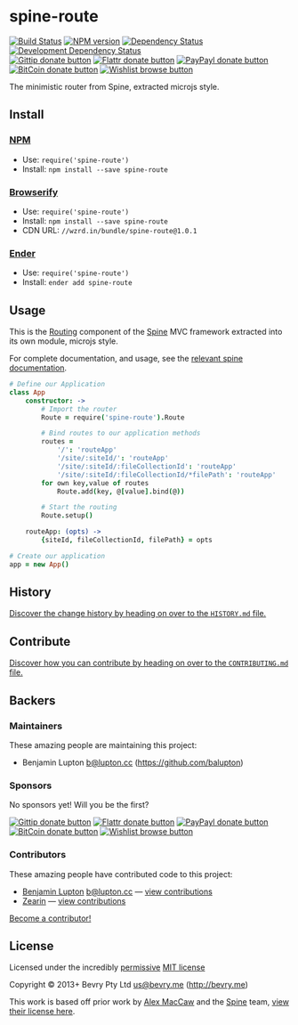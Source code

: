 
<!-- TITLE/ -->

# spine-route

<!-- /TITLE -->


<!-- BADGES/ -->

[![Build Status](http://img.shields.io/travis-ci/bevry/spine-route.png?branch=master)](http://travis-ci.org/bevry/spine-route "Check this project's build status on TravisCI")
[![NPM version](http://badge.fury.io/js/spine-route.png)](https://npmjs.org/package/spine-route "View this project on NPM")
[![Dependency Status](https://david-dm.org/bevry/spine-route.png?theme=shields.io)](https://david-dm.org/bevry/spine-route)
[![Development Dependency Status](https://david-dm.org/bevry/spine-route/dev-status.png?theme=shields.io)](https://david-dm.org/bevry/spine-route#info=devDependencies)<br/>
[![Gittip donate button](http://img.shields.io/gittip/bevry.png)](https://www.gittip.com/bevry/ "Donate weekly to this project using Gittip")
[![Flattr donate button](http://img.shields.io/flattr/donate.png?color=yellow)](http://flattr.com/thing/344188/balupton-on-Flattr "Donate monthly to this project using Flattr")
[![PayPayl donate button](http://img.shields.io/paypal/donate.png?color=yellow)](https://www.paypal.com/cgi-bin/webscr?cmd=_s-xclick&hosted_button_id=QB8GQPZAH84N6 "Donate once-off to this project using Paypal")
[![BitCoin donate button](http://img.shields.io/bitcoin/donate.png?color=yellow)](https://coinbase.com/checkouts/9ef59f5479eec1d97d63382c9ebcb93a "Donate once-off to this project using BitCoin")
[![Wishlist browse button](http://img.shields.io/wishlist/browse.png?color=yellow)](http://amzn.com/w/2F8TXKSNAFG4V "Buy an item on our wishlist for us")

<!-- /BADGES -->


<!-- DESCRIPTION/ -->

The minimistic router from Spine, extracted microjs style.

<!-- /DESCRIPTION -->


<!-- INSTALL/ -->

## Install

### [NPM](http://npmjs.org/)
- Use: `require('spine-route')`
- Install: `npm install --save spine-route`

### [Browserify](http://browserify.org/)
- Use: `require('spine-route')`
- Install: `npm install --save spine-route`
- CDN URL: `//wzrd.in/bundle/spine-route@1.0.1`

### [Ender](http://ender.jit.su/)
- Use: `require('spine-route')`
- Install: `ender add spine-route`

<!-- /INSTALL -->


## Usage

This is the [Routing](http://spinejs.com/docs/routing) component of the [Spine](http://spinejs.com/) MVC framework extracted into its own module, microjs style.

For complete documentation, and usage, see the [relevant spine documentation](http://spinejs.com/docs/routing).

``` coffeescript
# Define our Application
class App
	constructor: ->
		# Import the router
		Route = require('spine-route').Route

		# Bind routes to our application methods
		routes =
			'/': 'routeApp'
			'/site/:siteId/': 'routeApp'
			'/site/:siteId/:fileCollectionId': 'routeApp'
			'/site/:siteId/:fileCollectionId/*filePath': 'routeApp'
		for own key,value of routes
			Route.add(key, @[value].bind(@))

		# Start the routing
		Route.setup()

	routeApp: (opts) ->
		{siteId, fileCollectionId, filePath} = opts

# Create our application
app = new App()
```


<!-- HISTORY/ -->

## History
[Discover the change history by heading on over to the `HISTORY.md` file.](https://github.com/bevry/spine-route/blob/master/HISTORY.md#files)

<!-- /HISTORY -->


<!-- CONTRIBUTE/ -->

## Contribute

[Discover how you can contribute by heading on over to the `CONTRIBUTING.md` file.](https://github.com/bevry/spine-route/blob/master/CONTRIBUTING.md#files)

<!-- /CONTRIBUTE -->


<!-- BACKERS/ -->

## Backers

### Maintainers

These amazing people are maintaining this project:

- Benjamin Lupton <b@lupton.cc> (https://github.com/balupton)

### Sponsors

No sponsors yet! Will you be the first?

[![Gittip donate button](http://img.shields.io/gittip/bevry.png)](https://www.gittip.com/bevry/ "Donate weekly to this project using Gittip")
[![Flattr donate button](http://img.shields.io/flattr/donate.png?color=yellow)](http://flattr.com/thing/344188/balupton-on-Flattr "Donate monthly to this project using Flattr")
[![PayPayl donate button](http://img.shields.io/paypal/donate.png?color=yellow)](https://www.paypal.com/cgi-bin/webscr?cmd=_s-xclick&hosted_button_id=QB8GQPZAH84N6 "Donate once-off to this project using Paypal")
[![BitCoin donate button](http://img.shields.io/bitcoin/donate.png?color=yellow)](https://coinbase.com/checkouts/9ef59f5479eec1d97d63382c9ebcb93a "Donate once-off to this project using BitCoin")
[![Wishlist browse button](http://img.shields.io/wishlist/browse.png?color=yellow)](http://amzn.com/w/2F8TXKSNAFG4V "Buy an item on our wishlist for us")

### Contributors

These amazing people have contributed code to this project:

- [Benjamin Lupton](https://github.com/balupton) <b@lupton.cc> — [view contributions](https://github.com/bevry/spine-route/commits?author=balupton)
- [Zearin](https://github.com/Zearin) — [view contributions](https://github.com/bevry/spine-route/commits?author=Zearin)

[Become a contributor!](https://github.com/bevry/spine-route/blob/master/CONTRIBUTING.md#files)

<!-- /BACKERS -->


<!-- LICENSE/ -->

## License

Licensed under the incredibly [permissive](http://en.wikipedia.org/wiki/Permissive_free_software_licence) [MIT license](http://creativecommons.org/licenses/MIT/)

Copyright &copy; 2013+ Bevry Pty Ltd <us@bevry.me> (http://bevry.me)

<!-- /LICENSE -->


This work is based off prior work by [Alex MacCaw](http://alexmaccaw.com/) and the [Spine](http://spinejs.com/) team, [view their license here](https://github.com/spine/spine/blob/master/LICENSE).